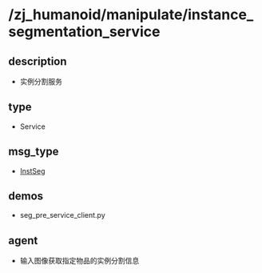 # /zj_humanoid/manipulate/instance_segmentation_service

## description
- 实例分割服务

## type
- Service

## msg_type
- [InstSeg](../../../zj_humanoid_types.md#InstSeg)

## demos
- seg_pre_service_client.py

## agent
- 输入图像获取指定物品的实例分割信息


